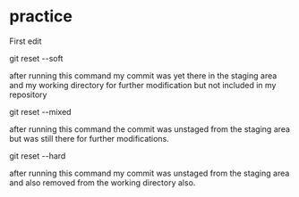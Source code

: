# practice

First edit

git reset --soft <commit>

after running this command my commit was yet there in the staging area and my working directory for further modification but not included in my repository

git reset --mixed <commit>

after running this command the commit was unstaged from the staging area but was still there for further modifications.

git reset --hard <commit>


after running this command my commit was unstaged from the staging area and also removed from the working directory also.

